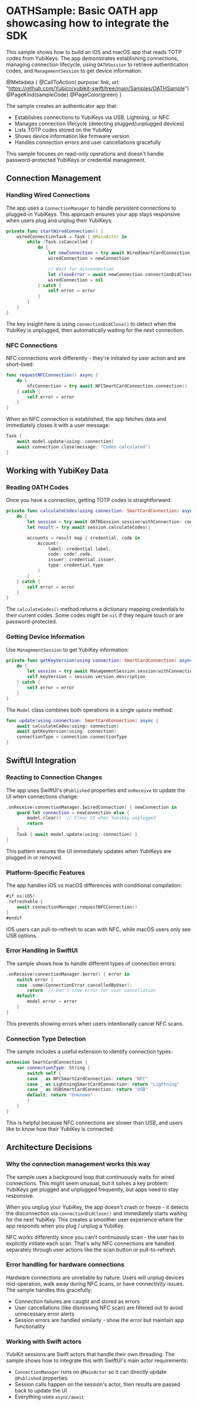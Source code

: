 # OATHSample: Basic OATH app showcasing how to integrate the SDK

This sample shows how to build an iOS and macOS app that reads TOTP codes from YubiKeys. The app demonstrates establishing connections, managing connection lifecycle, using ``OATHSession`` to retrieve authentication codes, and ``ManagementSession`` to get device information.

@Metadata {
    @CallToAction(
        purpose: link,
        url: "https://github.com/Yubico/yubikit-swift/tree/main/Samples/OATHSample")
    @PageKind(sampleCode)
    @PageColor(green)
}

The sample creates an authenticator app that:
- Establishes connections to YubiKeys via USB, Lightning, or NFC
- Manages connection lifecycle (detecting plugged/unplugged devices)
- Lists TOTP codes stored on the YubiKey
- Shows device information like firmware version
- Handles connection errors and user cancellations gracefully

This sample focuses on read-only operations and doesn't handle password-protected YubiKeys or credential management.

## Connection Management

### Handling Wired Connections

The app uses a `ConnectionManager` to handle persistent connections to plugged-in YubiKeys. This approach ensures your app stays responsive when users plug and unplug their YubiKeys:

```swift
private func startWiredConnection() {
    wiredConnectionTask = Task { @MainActor in
        while !Task.isCancelled {
            do {
                let newConnection = try await WiredSmartCardConnection.connection()
                wiredConnection = newConnection

                // Wait for disconnection
                let closeError = await newConnection.connectionDidClose()
                wiredConnection = nil
            } catch {
                self.error = error
            }
        }
    }
}
```

The key insight here is using `connectionDidClose()` to detect when the YubiKey is unplugged, then automatically waiting for the next connection.

### NFC Connections

NFC connections work differently - they're initiated by user action and are short-lived:

```swift
func requestNFCConnection() async {
    do {
        nfcConnection = try await NFCSmartCardConnection.connection()
    } catch {
        self.error = error
    }
}
```

When an NFC connection is established, the app fetches data and immediately closes it with a user message:

```swift
Task {
    await model.update(using: connection)
    await connection.close(message: "Codes calculated")
}
```

## Working with YubiKey Data

### Reading OATH Codes

Once you have a connection, getting TOTP codes is straightforward:

```swift
private func calculateCodes(using connection: SmartCardConnection) async {
    do {
        let session = try await OATHSession.session(withConnection: connection)
        let result = try await session.calculateCodes()

        accounts = result.map { credential, code in
            Account(
                label: credential.label,
                code: code?.code,
                issuer: credential.issuer,
                type: credential.type
            )
        }
    } catch {
        self.error = error
    }
}
```

The `calculateCodes()` method returns a dictionary mapping credentials to their current codes. Some codes might be `nil` if they require touch or are password-protected.

### Getting Device Information

Use `ManagementSession` to get YubiKey information:

```swift
private func getKeyVersion(using connection: SmartCardConnection) async {
    do {
        let session = try await ManagementSession.session(withConnection: connection)
        self.keyVersion = session.version.description
    } catch {
        self.error = error
    }
}
```

The `Model` class combines both operations in a single `update` method:

```swift
func update(using connection: SmartCardConnection) async {
    await calculateCodes(using: connection)
    await getKeyVersion(using: connection)
    connectionType = connection.connectionType
}
```

## SwiftUI Integration

### Reacting to Connection Changes

The app uses SwiftUI's `@Published` properties and `onReceive` to update the UI when connections change:

```swift
.onReceive(connectionManager.$wiredConnection) { newConnection in
    guard let connection = newConnection else {
        model.clear()  // Clear UI when YubiKey unplugged
        return
    }
    Task { await model.update(using: connection) }
}
```

This pattern ensures the UI immediately updates when YubiKeys are plugged in or removed.

### Platform-Specific Features

The app handles iOS vs macOS differences with conditional compilation:

```swift
#if os(iOS)
.refreshable {
    await connectionManager.requestNFCConnection()
}
#endif
```

iOS users can pull-to-refresh to scan with NFC, while macOS users only see USB options.

### Error Handling in SwiftUI

The sample shows how to handle different types of connection errors:

```swift
.onReceive(connectionManager.$error) { error in
    switch error {
    case .some(ConnectionError.cancelledByUser):
        return  // Don't show error for user cancellation
    default:
        model.error = error
    }
}
```

This prevents showing errors when users intentionally cancel NFC scans.

### Connection Type Detection

The sample includes a useful extension to identify connection types:

```swift
extension SmartCardConnection {
    var connectionType: String {
        switch self {
        case _ as NFCSmartCardConnection: return "NFC"
        case _ as LightningSmartCardConnection: return "Lightning"
        case _ as USBSmartCardConnection: return "USB"
        default: return "Unknown"
        }
    }
}
```

This is helpful because NFC connections are slower than USB, and users like to know how their YubiKey is connected.

## Architecture Decisions

### Why the connection management works this way

The sample uses a background loop that continuously waits for wired connections. This might seem unusual, but it solves a key problem: YubiKeys get plugged and unplugged frequently, but apps need to stay responsive.

When you unplug your YubiKey, the app doesn't crash or freeze - it detects the disconnection via `connectionDidClose()` and immediately starts waiting for the next YubiKey. This creates a smoother user experience where the app responds when you plug / unplug a YubiKey.

NFC works differently since you can't continuously scan - the user has to explicitly initiate each scan. That's why NFC connections are handled separately through user actions like the scan button or pull-to-refresh.

### Error handling for hardware connections

Hardware connections are unreliable by nature. Users will unplug devices mid-operation, walk away during NFC scans, or have connectivity issues. The sample handles this gracefully:

- Connection failures are caught and stored as errors
- User cancellations (like dismissing NFC scan) are filtered out to avoid unnecessary error alerts
- Session errors are handled similarly - show the error but maintain app functionality

### Working with Swift actors

YubiKit sessions are Swift actors that handle their own threading. The sample shows how to integrate this with SwiftUI's main actor requirements:

- `ConnectionManager` runs on `@MainActor` so it can directly update `@Published` properties
- Session calls happen on the session's actor, then results are passed back to update the UI
- Everything uses `async/await`
